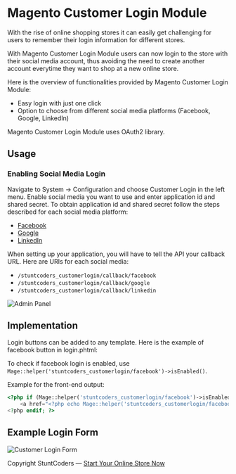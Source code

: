 # Magento Customer Login Module

With the rise of online shopping stores it can easily get challenging for users to remember their login information for different stores.

With Magento Customer Login Module users can now login to the store with their social media account, thus avoiding the need to create another account everytime they want to shop at a new online store.

Here is the overview of functionalities provided by Magento Customer Login Module:

- Easy login with just one click
- Option to choose from different social media platforms (Facebook, Google, LinkedIn)

Magento Customer Login Module uses OAuth2 library.

## Usage
### Enabling Social Media Login

Navigate to System -> Configuration and choose Customer Login in the left menu. Enable social media you want to use and enter application id and shared secret. To obtain application id and shared secret follow the steps described for each social media platform:

- [Facebook](https://developers.facebook.com/docs/facebook-login/web)
- [Google](https://developers.google.com/identity/protocols/OAuth2#basicsteps)
- [LinkedIn](https://developer.linkedin.com/docs/oauth2?u=0)

When setting up your application, you will have to tell the API your callback URL. Here are URIs for each social media:

- ```/stuntcoders_customerlogin/callback/facebook```
- ```/stuntcoders_customerlogin/callback/google```
- ```/stuntcoders_customerlogin/callback/linkedin```

![Admin Panel](https://s3-eu-west-1.amazonaws.com/stcd/stunt_mage_customer_login/system-config.png )

## Implementation

Login buttons can be added to any template. Here is the example of facebook button in login.phtml:

To check if facebook login is enabled, use ```Mage::helper('stuntcoders_customerlogin/facebook')->isEnabled()```.

Example for the front-end output:

```php
<?php if (Mage::helper('stuntcoders_customerlogin/facebook')->isEnabled()): ?>
    <a href="<?php echo Mage::helper('stuntcoders_customerlogin/facebook')->getAuthUrl(); ?>" class="button button-facebook"><?php echo $this->__('Facebook'); ?></a>
<?php endif; ?>
```

## Example Login Form
![Customer Login Form](https://s3-eu-west-1.amazonaws.com/stcd/stunt_mage_customer_login/login-page.png )

Copyright StuntCoders — [Start Your Online Store Now](http://stuntcoders.com/)